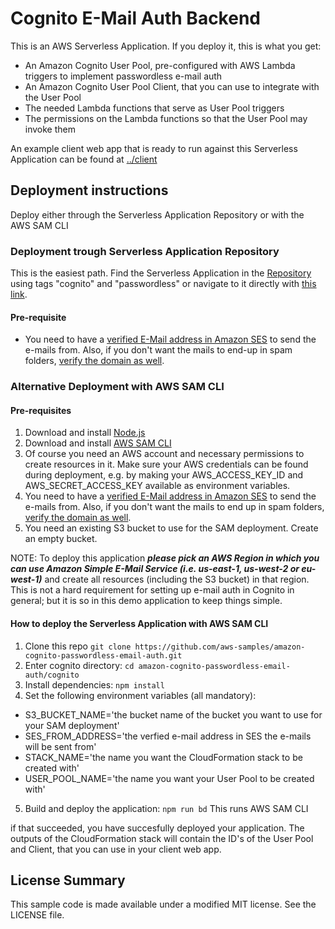 # Cognito E-Mail Auth Backend

This is an AWS Serverless Application. If you deploy it, this is what you get:

- An Amazon Cognito User Pool, pre-configured with AWS Lambda triggers to implement passwordless e-mail auth
- An Amazon Cognito User Pool Client, that you can use to integrate with the User Pool
- The needed Lambda functions that serve as User Pool triggers
- The permissions on the Lambda functions so that the User Pool may invoke them

An example client web app that is ready to run against this Serverless Application can be found at [../client](../client)

## Deployment instructions

Deploy either through the Serverless Application Repository or with the AWS SAM CLI

### Deployment trough Serverless Application Repository

This is the easiest path. Find the Serverless Application in the [Repository](https://console.aws.amazon.com/serverlessrepo/) using tags "cognito" and "passwordless" or navigate to it directly with [this link](https://serverlessrepo.aws.amazon.com/applications/arn:aws:serverlessrepo:us-east-1:520945424137:applications~amazon-cognito-passwordless-email-auth).

#### Pre-requisite

- You need to have a [verified E-Mail address in Amazon SES](https://docs.aws.amazon.com/ses/latest/DeveloperGuide/verify-email-addresses-procedure.html) to send the e-mails from. Also, if you don't want the mails to end-up in spam folders, [verify the domain as well](https://docs.aws.amazon.com/ses/latest/DeveloperGuide/verify-domain-procedure.html).

### Alternative Deployment with AWS SAM CLI

#### Pre-requisites

1. Download and install [Node.js](https://nodejs.org/en/download/)
2. Download and install [AWS SAM CLI](https://github.com/awslabs/aws-sam-cli)
3. Of course you need an AWS account and necessary permissions to create resources in it. Make sure your AWS credentials can be found during deployment, e.g. by making your AWS_ACCESS_KEY_ID and AWS_SECRET_ACCESS_KEY available as environment variables.
4. You need to have a [verified E-Mail address in Amazon SES](https://docs.aws.amazon.com/ses/latest/DeveloperGuide/verify-email-addresses-procedure.html) to send the e-mails from. Also, if you don't want the mails to end up in spam folders, [verify the domain as well](https://docs.aws.amazon.com/ses/latest/DeveloperGuide/verify-domain-procedure.html).
5. You need an existing S3 bucket to use for the SAM deployment. Create an empty bucket.

NOTE: To deploy this application _**please pick an AWS Region in which you can use Amazon Simple E-Mail Service (i.e. us-east-1, us-west-2 or eu-west-1)**_ and create all resources (including the S3 bucket) in that region. This is not a hard requirement for setting up e-mail auth in Cognito in general; but it is so in this demo application to keep things simple.

#### How to deploy the Serverless Application with AWS SAM CLI

1. Clone this repo `git clone https://github.com/aws-samples/amazon-cognito-passwordless-email-auth.git`
2. Enter cognito directory: `cd amazon-cognito-passwordless-email-auth/cognito`
3. Install dependencies: `npm install`
4. Set the following environment variables (all mandatory):
  - S3_BUCKET_NAME='the bucket name of the bucket you want to use for your SAM deployment'
  - SES_FROM_ADDRESS='the verfied e-mail address in SES the e-mails will be sent from'
  - STACK_NAME='the name you want the CloudFormation stack to be created with'
  - USER_POOL_NAME='the name you want your User Pool to be created with'
5. Build and deploy the application: `npm run bd` This runs AWS SAM CLI

if that succeeded, you have succesfully deployed your application. The outputs of the CloudFormation stack will contain the ID's of the User Pool and Client, that you can use in your client web app.

## License Summary

This sample code is made available under a modified MIT license. See the LICENSE file.
